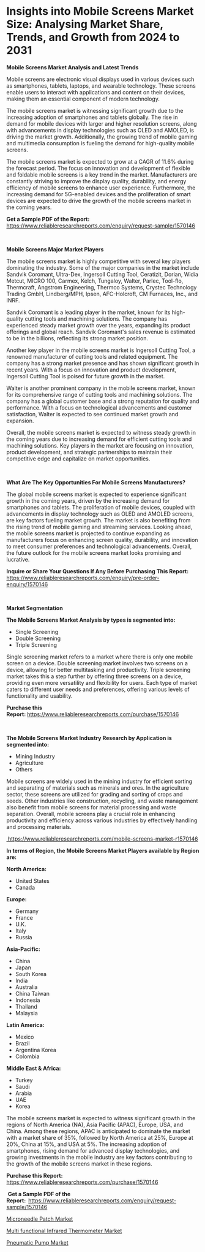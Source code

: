 <p><h1>Insights into Mobile Screens Market Size: Analysing Market Share, Trends, and Growth from 2024 to 2031</h1></p><p><strong>Mobile Screens Market Analysis and Latest Trends</strong></p>
<p><p>Mobile screens are electronic visual displays used in various devices such as smartphones, tablets, laptops, and wearable technology. These screens enable users to interact with applications and content on their devices, making them an essential component of modern technology.</p><p>The mobile screens market is witnessing significant growth due to the increasing adoption of smartphones and tablets globally. The rise in demand for mobile devices with larger and higher resolution screens, along with advancements in display technologies such as OLED and AMOLED, is driving the market growth. Additionally, the growing trend of mobile gaming and multimedia consumption is fueling the demand for high-quality mobile screens.</p><p>The mobile screens market is expected to grow at a CAGR of 11.6% during the forecast period. The focus on innovation and development of flexible and foldable mobile screens is a key trend in the market. Manufacturers are constantly striving to improve the display quality, durability, and energy efficiency of mobile screens to enhance user experience. Furthermore, the increasing demand for 5G-enabled devices and the proliferation of smart devices are expected to drive the growth of the mobile screens market in the coming years.</p></p>
<p><strong>Get a Sample PDF of the Report:&nbsp;</strong> <a href="https://www.reliableresearchreports.com/enquiry/request-sample/1570146">https://www.reliableresearchreports.com/enquiry/request-sample/1570146</a></p>
<p>&nbsp;</p>
<p><strong>Mobile Screens Major Market Players</strong></p>
<p><p>The mobile screens market is highly competitive with several key players dominating the industry. Some of the major companies in the market include Sandvik Coromant, Ultra-Dex, Ingersoll Cutting Tool, Ceratizit, Dorian, Widia Metcut, MICRO 100, Carmex, Kelch, Tungaloy, Walter, Parlec, Tool-flo, Thermcraft, Angstrom Engineering, Thermco Systems, Crystec Technology Trading GmbH, Lindberg/MPH, Ipsen, AFC-Holcroft, CM Furnaces, Inc., and INRF.</p><p>Sandvik Coromant is a leading player in the market, known for its high-quality cutting tools and machining solutions. The company has experienced steady market growth over the years, expanding its product offerings and global reach. Sandvik Coromant's sales revenue is estimated to be in the billions, reflecting its strong market position.</p><p>Another key player in the mobile screens market is Ingersoll Cutting Tool, a renowned manufacturer of cutting tools and related equipment. The company has a strong market presence and has shown significant growth in recent years. With a focus on innovation and product development, Ingersoll Cutting Tool is poised for future growth in the market.</p><p>Walter is another prominent company in the mobile screens market, known for its comprehensive range of cutting tools and machining solutions. The company has a global customer base and a strong reputation for quality and performance. With a focus on technological advancements and customer satisfaction, Walter is expected to see continued market growth and expansion.</p><p>Overall, the mobile screens market is expected to witness steady growth in the coming years due to increasing demand for efficient cutting tools and machining solutions. Key players in the market are focusing on innovation, product development, and strategic partnerships to maintain their competitive edge and capitalize on market opportunities.</p></p>
<p>&nbsp;</p>
<p><strong>What Are The Key Opportunities For Mobile Screens Manufacturers?</strong></p>
<p><p>The global mobile screens market is expected to experience significant growth in the coming years, driven by the increasing demand for smartphones and tablets. The proliferation of mobile devices, coupled with advancements in display technology such as OLED and AMOLED screens, are key factors fueling market growth. The market is also benefiting from the rising trend of mobile gaming and streaming services. Looking ahead, the mobile screens market is projected to continue expanding as manufacturers focus on enhancing screen quality, durability, and innovation to meet consumer preferences and technological advancements. Overall, the future outlook for the mobile screens market looks promising and lucrative.</p></p>
<p><strong>Inquire or Share Your Questions If Any Before Purchasing This Report:</strong> <a href="https://www.reliableresearchreports.com/enquiry/pre-order-enquiry/1570146">https://www.reliableresearchreports.com/enquiry/pre-order-enquiry/1570146</a></p>
<p>&nbsp;</p>
<p><strong>Market Segmentation</strong></p>
<p><strong>The Mobile Screens Market Analysis by types is segmented into:</strong></p>
<p><ul><li>Single Screening</li><li>Double Screening</li><li>Triple Screening</li></ul></p>
<p><p>Single screening market refers to a market where there is only one mobile screen on a device. Double screening market involves two screens on a device, allowing for better multitasking and productivity. Triple screening market takes this a step further by offering three screens on a device, providing even more versatility and flexibility for users. Each type of market caters to different user needs and preferences, offering various levels of functionality and usability.</p></p>
<p><strong>Purchase this Report:&nbsp;</strong><a href="https://www.reliableresearchreports.com/purchase/1570146">https://www.reliableresearchreports.com/purchase/1570146</a></p>
<p>&nbsp;</p>
<p><strong>The Mobile Screens Market Industry Research by Application is segmented into:</strong></p>
<p><ul><li>Mining Industry</li><li>Agriculture</li><li>Others</li></ul></p>
<p><p>Mobile screens are widely used in the mining industry for efficient sorting and separating of materials such as minerals and ores. In the agriculture sector, these screens are utilized for grading and sorting of crops and seeds. Other industries like construction, recycling, and waste management also benefit from mobile screens for material processing and waste separation. Overall, mobile screens play a crucial role in enhancing productivity and efficiency across various industries by effectively handling and processing materials.</p></p>
<p><a href="https://www.reliableresearchreports.com/mobile-screens-market-r1570146">&nbsp;https://www.reliableresearchreports.com/mobile-screens-market-r1570146</a></p>
<p><strong>In terms of Region, the Mobile Screens Market Players available by Region are:</strong></p>
<p>
    <p> <strong> North America: </strong>
        <ul>
            <li>United States</li>
            <li>Canada</li>
        </ul>
        </p> 
    <p> <strong> Europe: </strong>
        <ul>
            <li>Germany</li>
            <li>France</li>
            <li>U.K.</li>
            <li>Italy</li>
            <li>Russia</li>
        </ul>
        </p> 
    <p> <strong> Asia-Pacific: </strong>
        <ul>
            <li>China</li>
            <li>Japan</li>
            <li>South Korea</li>
            <li>India</li>
            <li>Australia</li>
            <li>China Taiwan</li>
            <li>Indonesia</li>
            <li>Thailand</li>
            <li>Malaysia</li>
        </ul>
        </p> 
    <p> <strong> Latin America: </strong>
        <ul>
            <li>Mexico</li>
            <li>Brazil</li>
            <li>Argentina Korea</li>
            <li>Colombia</li>
        </ul>
        </p> 
    <p> <strong> Middle East & Africa: </strong>
        <ul>
            <li>Turkey</li>
            <li>Saudi</li>
            <li>Arabia</li>
            <li>UAE</li>
            <li>Korea</li>
        </ul>
    </p>
    </p>
<p><p>The mobile screens market is expected to witness significant growth in the regions of North America (NA), Asia Pacific (APAC), Europe, USA, and China. Among these regions, APAC is anticipated to dominate the market with a market share of 35%, followed by North America at 25%, Europe at 20%, China at 15%, and USA at 5%. The increasing adoption of smartphones, rising demand for advanced display technologies, and growing investments in the mobile industry are key factors contributing to the growth of the mobile screens market in these regions.</p></p>
<p><strong>Purchase this Report: </strong><a href="https://www.reliableresearchreports.com/purchase/1570146">https://www.reliableresearchreports.com/purchase/1570146</a></p>
<p>&nbsp;<strong>Get a Sample PDF of the Report:&nbsp;&nbsp;</strong><a href="https://www.reliableresearchreports.com/enquiry/request-sample/1570146">https://www.reliableresearchreports.com/enquiry/request-sample/1570146</a></p>
<p><strong></strong></p>
<p><p><a href="https://www.linkedin.com/pulse/decoding-microneedle-patch-market-metrics-share-trends-wdqje?trackingId=qt1GbY9D9%2FDsfveSUN1F0A%3D%3D">Microneedle Patch Market</a></p><p><a href="https://www.linkedin.com/pulse/multi-functional-infrared-thermometer-market-analysis-2vtse?trackingId=AwmXSS4wG%2BGAC0ggeIicnA%3D%3D">Multi functional Infrared Thermometer Market</a></p><p><a href="https://github.com/RichRobinson5/Market-Research-Report-List-4/blob/main/pneumatic-pump-market.md">Pneumatic Pump Market</a></p></p>